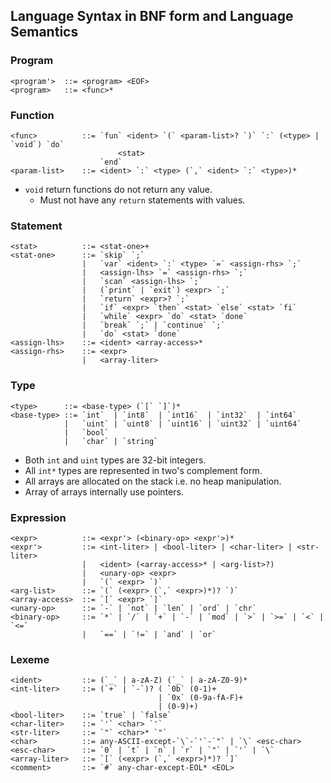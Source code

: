 ## Language Syntax in BNF form and Language Semantics

### Program

    <program'>  ::= <program> <EOF>
    <program>   ::= <func>*

### Function

    <func>          ::= `fun` <ident> `(` <param-list>? `)` `:` (<type> | `void`) `do`
                            <stat>
                        `end`
    <param-list>    ::= <ident> `:` <type> (`,` <ident> `:` <type>)*

- `void` return functions do not return any value.
  - Must not have any `return` statements with values.

### Statement

    <stat>          ::= <stat-one>+
    <stat-one>      ::= `skip` `;`
                    |   `var` <ident> `:` <type> `=` <assign-rhs> `;`
                    |   <assign-lhs> `=` <assign-rhs> `;`
                    |   `scan` <assign-lhs> `;`
                    |   (`print` | `exit`) <expr> `;`
                    |   `return` <expr>? `;`
                    |   `if` <expr> `then` <stat> `else` <stat> `fi`
                    |   `while` <expr> `do` <stat> `done`
                    |   `break` `;` | `continue` `;`
                    |   `do` <stat> `done`
    <assign-lhs>    ::= <ident> <array-access>*
    <assign-rhs>    ::= <expr>
                    |   <array-liter>

### Type

    <type>      ::= <base-type> (`[` `]`)*
    <base-type> ::= `int`  | `int8`  | `int16`  | `int32`  | `int64`
                |   `uint` | `uint8` | `uint16` | `uint32` | `uint64`
                |   `bool`
                |   `char` | `string`

- Both `int` and `uint` types are 32-bit integers.
- All `int*` types are represented in two's complement form.
- All arrays are allocated on the stack i.e. no heap manipulation.
- Array of arrays internally use pointers.

### Expression

    <expr>          ::= <expr'> (<binary-op> <expr'>)*
    <expr'>         ::= <int-liter> | <bool-liter> | <char-liter> | <str-liter>
                    |   <ident> (<array-access>* | <arg-list>?)
                    |   <unary-op> <expr>
                    |   `(` <expr> `)`
    <arg-list>      ::= `(` (<expr> (`,` <expr>)*)? `)`
    <array-access>  ::= `[` <expr> `]`
    <unary-op>      ::= `-` | `not` | `len` | `ord` | `chr`
    <binary-op>     ::= `*` | `/` | `+` | `-` | `mod` | `>` | `>=` | `<` | `<=`
                    |   `==` | `!=` | `and` | `or`

### Lexeme

    <ident>         ::= (`_` | a-zA-Z) (`_` | a-zA-Z0-9)*
    <int-liter>     ::= (`+` | `-`)? ( `0b` (0-1)+
                                     | `0x` (0-9a-fA-F)+
                                     | (0-9)+)
    <bool-liter>    ::= `true` | `false`
    <char-liter>    ::= `'` <char> `'`
    <str-liter>     ::= `"` <char>* `"`
    <char>          ::= any-ASCII-except-`\`-`'`-`"` | `\` <esc-char>
    <esc-char>      ::= `0` | `t` | `n` | `r` | `"` | `'` | `\`
    <array-liter>   ::= `[` (<expr> (`,` <expr>)*)? `]`
    <comment>       ::= `#` any-char-except-EOL* <EOL>
